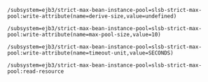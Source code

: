 

`/subsystem=ejb3/strict-max-bean-instance-pool=slsb-strict-max-pool:write-attribute(name=derive-size,value=undefined)`

`/subsystem=ejb3/strict-max-bean-instance-pool=slsb-strict-max-pool:write-attribute(name=max-pool-size,value=10)`

`/subsystem=ejb3/strict-max-bean-instance-pool=slsb-strict-max-pool:write-attribute(name=timeout-unit,value=SECONDS)`

`/subsystem=ejb3/strict-max-bean-instance-pool=slsb-strict-max-pool:read-resource`
